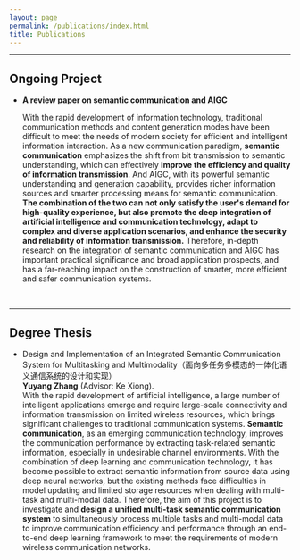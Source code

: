 ```yaml
---
layout: page
permalink: /publications/index.html
title: Publications
---
```


---

## Ongoing Project

- **A review paper on semantic communication and AIGC**<br>

  With the rapid development of information technology, traditional communication methods and content generation modes have been difficult to meet the needs of modern society for efficient and intelligent information interaction. As a new communication paradigm, **semantic communication** emphasizes the shift from bit transmission to semantic understanding, which can effectively **improve the efficiency and quality of information transmission**. And AIGC, with its powerful semantic understanding and generation capability, provides richer information sources and smarter processing means for semantic communication. **The combination of the two can not only satisfy the user's demand for high-quality experience, but also promote the deep integration of artificial intelligence and communication technology, adapt to complex and diverse application scenarios, and enhance the security and reliability of information transmission.** Therefore, in-depth research on the integration of semantic communication and AIGC has important practical significance and broad application prospects, and has a far-reaching impact on the construction of smarter, more efficient and safer communication systems.

<br>

---

## Degree Thesis

- Design and Implementation of an Integrated Semantic Communication System for Multitasking and Multimodality（面向多任务多模态的一体化语义通信系统的设计和实现）<br>**Yuyang Zhang** (Advisor: Ke Xiong). <br>With the rapid development of artificial intelligence, a large number of intelligent applications emerge and require large-scale connectivity and information transmission on limited wireless resources, which brings significant challenges to traditional communication systems. **Semantic communication**, as an emerging communication technology, improves the communication performance by extracting task-related semantic information, especially in undesirable channel environments. With the combination of deep learning and communication technology, it has become possible to extract semantic information from source data using deep neural networks, but the existing methods face difficulties in model updating and limited storage resources when dealing with multi-task and multi-modal data. Therefore, the aim of this project is to investigate and **design a unified multi-task semantic communication system** to simultaneously process multiple tasks and multi-modal data to improve communication efficiency and performance through an end-to-end deep learning framework to meet the requirements of modern wireless communication networks. 
